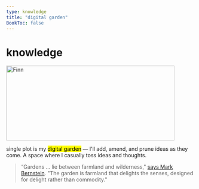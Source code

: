 ```yaml
---
type: knowledge
title: "digital garden"
BookToc: false
---
```

# knowledge

<img src="/images/plants.png" width="450" height="200" alt="Finn">

single plot is my <a href="https://hapgood.us/2015/10/17/the-garden-and-the-stream-a-technopastoral/" style="background-color: yellow; color: black; text-decoration: none;">digital garden</a> — I'll add, amend, and prune ideas as they come. A space where I casually toss ideas and thoughts.

> “Gardens … lie between farmland and wilderness," <a href="http://www.eastgate.com/garden/Enter.html">says Mark Bernstein</a>. "The garden is farmland that delights the senses, designed for delight rather than commodity."